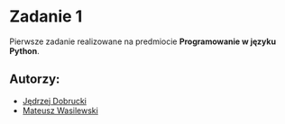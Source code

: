 # Zadanie 1

Pierwsze zadanie realizowane na predmiocie **Programowanie w języku Python**.

## Autorzy:

- [Jędrzej Dobrucki](https://github.com/dobrucki)
- [Mateusz Wasilewski](https://github.com/wasilewskiMateusz)
